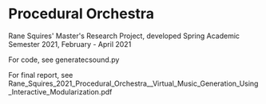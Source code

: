 # Procedural Orchestra
Rane Squires' Master's Research Project, developed Spring Academic Semester 2021, February - April 2021

For code, see generatecsound.py

For final report, see Rane_Squires_2021_Procedural_Orchestra__Virtual_Music_Generation_Using_Interactive_Modularization.pdf
